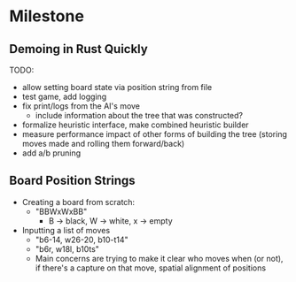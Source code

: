 # Milestone

## Demoing in Rust Quickly

TODO:

- allow setting board state via position string from file
- test game, add logging
- fix print/logs from the AI's move
  - include information about the tree that was constructed?
- formalize heuristic interface, make combined heuristic builder
- measure performance impact of other forms of building the tree (storing moves
  made and rolling them forward/back)
- add a/b pruning

## Board Position Strings

- Creating a board from scratch:
  - "BBWxWxBB"
    - B -> black, W -> white, x -> empty
- Inputting a list of moves
  - "b6-14, w26-20, b10-t14"
  - "b6r, w18l, b10ts"
  - Main concerns are trying to make it clear who moves when (or not), if
    there's a capture on that move, spatial alignment of positions
